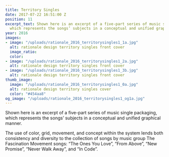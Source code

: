 ```yaml
---
title: Territory Singles
date: 2017-07-22 16:51:00 Z
position: 11
excerpt_text: Shown here is an excerpt of a five-part series of music single packaging,
  which represents the songs’ subjects in a conceptual and unified graphical manner.
year: 2016
images:
- image: "/uploads/rationale_2016_territorysingles1_1a.jpg"
  alt: rationale design territory singles front cover
  image_ratio: 
  color: 
- image: "/uploads/rationale_2016_territorysingles1_2a.jpg"
  alt: rationale design territory singles front cover
- image: "/uploads/rationale_2016_territorysingles1_3b.jpg"
  alt: rationale design territory singles front cover
thumb_image:
  image: "/uploads/rationale_2016_territorysingles1_0a.jpg"
  alt: rationale design territory singles cover
  color: "#454aa8"
og_image: "/uploads/rationale_2016_territorysingles1_og1a.jpg"
---
```


Shown here is an excerpt of a five-part series of music single packaging, which represents the songs’ subjects in a conceptual and unified graphical manner.

The use of color, grid, movement, and concept within the system lends both consistency and diversity to the collection of songs by music group The Fascination Movement songs: “The Ones You Love”, “From Above”, “New Promise”, “Never Walk Away”, and “In Code”.